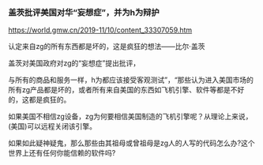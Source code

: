 ### 盖茨批评美国对华“妄想症”，并为h为辩护
https://world.gmw.cn/2019-11/10/content_33307059.htm

认定来自zg的所有东西都是坏的，这是疯狂的想法——比尔·盖茨

盖茨对美国政府对zg的“妄想症”提出批评，

与所有的商品和服务一样，h为都应该接受客观测试”，“那些认为进入美国市场的所有zg产品都是坏的，或者所有来自美国的东西如飞机引擎、软件等都是不好的，这都是疯狂的。

如果美国不相信zg设备，zg为何要相信美国制造的飞机引擎呢？从理论上来说，(美国)可以远程关闭该引擎。

如果如此疑神疑鬼，那么那些由其祖母或曾祖母是zg人的人写的代码怎么办?这个世界上还有任何你能信赖的软件吗?
